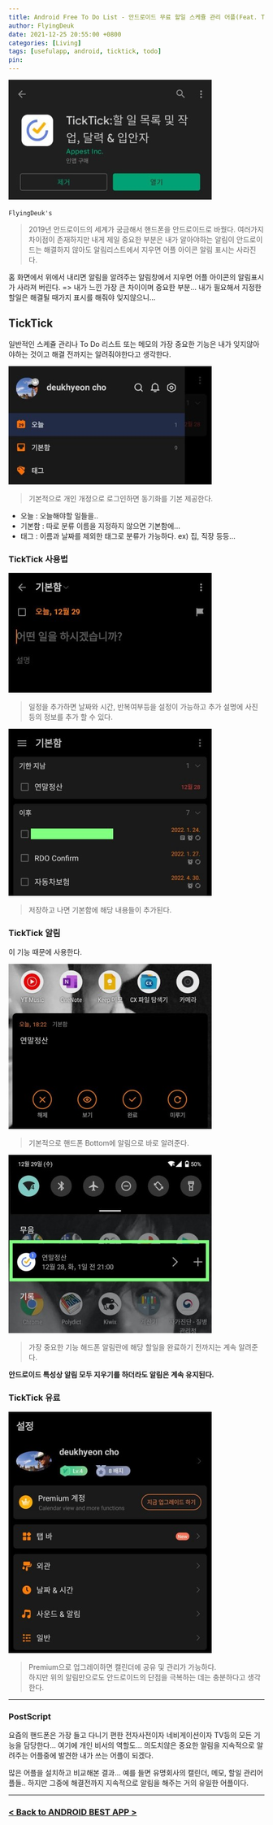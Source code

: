 ```yaml
---
title: Android Free To Do List - 안드로이드 무료 할일 스케쥴 관리 어플(Feat. TickTick)
author: FlyingDeuk
date: 2021-12-25 20:55:00 +0800
categories: [Living]
tags: [usefulapp, android, ticktick, todo]
pin:
---
```


![tick](/img/living/app/ticktick6.jpg)

`FlyingDeuk's`
> 2019년 안드로이드의 세계가 궁금해서 핸드폰을 안드로이드로 바꿨다. 여러가지 차이점이 존재하지만 내게 제일 중요한 부분은 내가 알아야하는 알림이 안드로이드는 해결하지 않아도 알림리스트에서 지우면 어플 아이콘 알림 표시는 사라진다.  <br>

홈 화면에서 위에서 내리면 알림을 알려주는 알림창에서 지우면 어플 아이콘의 알림표시가 사라져 버린다. => 내가 느낀 가장 큰 차이이며 중요한 부분... 내가 필요해서 지정한 할일은 해결될 때가지 표시를 해줘야 잊지않으니...

## TickTick
일반적인 스케쥴 관리나 To Do 리스트 또는 메모의 가장 중요한 기능은 내가 잊지않아야하는 것이고 해결 전까지는 알려줘야한다고 생각한다.

![tick](/img/living/app/ticktick3.jpg)
> 기본적으로 개인 개정으로 로그인하면 동기화를 기본 제공한다. <br>
- 오늘 : 오늘해야할 일들을..
- 기본함 : 따로 분류 이름을 지정하지 않으면 기본함에...
- 태그 : 이름과 날짜를 제외한 태그로 분류가 가능하다. ex) 집, 직장 등등...

### TickTick 사용법

![tick](/img/living/app/ticktick5.jpg)
> 일정을 추가하면 날짜와 시간, 반복여부등을 설정이 가능하고 추가 설명에 사진등의 정보를 추가 할 수 있다.

![tick](/img/living/app/ticktick9.jpg)
> 저장하고 나면 기본함에 해당 내용들이 추가된다.

### TickTick 알림
이 기능 때문에 사용한다.

![tick](/img/living/app/ticktick7.jpg)
> 기본적으로 핸드폰 Bottom에 알림으로 바로 알려준다.

![tick](/img/living/app/ticktick8.jpg)
> 가장 중요한 기능 해드폰 알림란에 해당 할일을 완료하기 전까지는 계속 알려준다.

**안드로이드 특성상 알림 모두 지우기를 하더라도 알림은 계속 유지된다.**

### TickTick 유료

![tick](/img/living/app/ticktick2.jpg)
> Premium으로 업그레이하면 캘린더에 공유 및 관리가 가능하다. <br>
하지만 위의 알림만으로도 안드로이드의 단점을 극복하는 데는 충분하다고 생각한다.

-----------

### PostScript
요즘의 핸드폰은 가장 들고 다니기 편한 전자사전이자 네비게이션이자 TV등의 모든 기능을 담당한다... 여기에 개인 비서의 역할도... 의도치않은 중요한 알림을 지속적으로 알려주는 어플중에 발견한 내가 쓰는 어플이 되겠다.

많은 어플을 설치하고 비교해본 결과... 예를 들면 유명회사의 캘린더, 메모, 할일 관리어플들.. 하지만 그중에 해결전까지 지속적으로 알림을 해주는 거의 유일한 어플이다.

-------

### [< Back to ANDROID BEST APP >](/posts/AndroidAPP/)
